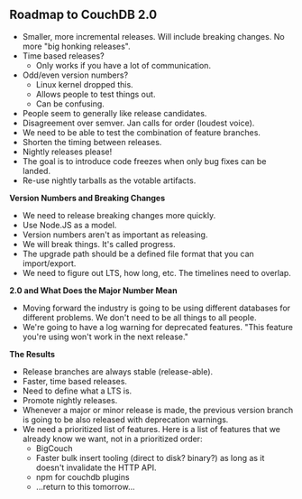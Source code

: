 Roadmap to CouchDB 2.0
----------------------

  - Smaller, more incremental releases. Will include breaking changes. No more
    "big honking releases".
  - Time based releases?
    - Only works if you have a lot of communication.
  - Odd/even version numbers?
    - Linux kernel dropped this.
    - Allows people to test things out.
    - Can be confusing.
  - People seem to generally like release candidates.
  - Disagreement over semver. Jan calls for order (loudest voice).
  - We need to be able to test the combination of feature branches.
  - Shorten the timing between releases.
  - Nightly releases please!
  - The goal is to introduce code freezes when only bug fixes can be landed.
  - Re-use nightly tarballs as the votable artifacts.

**Version Numbers and Breaking Changes**

  - We need to release breaking changes more quickly.
  - Use Node.JS as a model.
  - Version numbers aren't as important as releasing.
  - We will break things. It's called progress.
  - The upgrade path should be a defined file format that you can
    import/export.
  - We need to figure out LTS, how long, etc. The timelines need to overlap.

**2.0 and What Does the Major Number Mean**

  - Moving forward the industry is going to be using different databases for
    different problems. We don't need to be all things to all people.
  - We're going to have a log warning for deprecated features. "This feature
    you're using won't work in the next release."

**The Results**

  - Release branches are always stable (release-able).
  - Faster, time based releases.
  - Need to define what a LTS is.
  - Promote nightly releases.
  - Whenever a major or minor release is made, the previous version branch is
    going to be also released with deprecation warnings.
  - We need a prioritized list of features. Here is a list of features that we
    already know we want, not in a prioritized order:
    - BigCouch
    - Faster bulk insert tooling (direct to disk? binary?) as long as it
      doesn't invalidate the HTTP API.
    - npm for couchdb plugins
    - ...return to this tomorrow...
